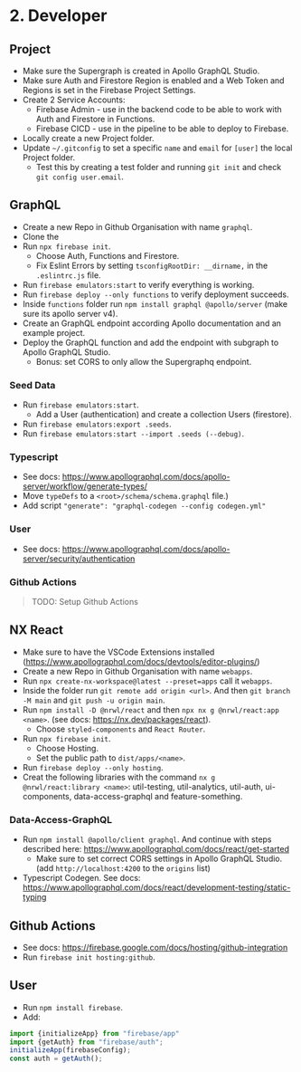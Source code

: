 # 2. Developer

## Project

- Make sure the Supergraph is created in Apollo GraphQL Studio.
- Make sure Auth and Firestore Region is enabled and a Web Token and Regions is set in the Firebase Project Settings.
- Create 2 Service Accounts:
    - Firebase Admin - use in the backend code to be able to work with Auth and Firestore in Functions.
    - Firebase CICD - use in the pipeline to be able to deploy to Firebase.
- Locally create a new Project folder.
- Update `~/.gitconfig` to set a specific `name` and `email` for `[user]` the local Project folder.
    - Test this by creating a test folder and running `git init` and check `git config user.email`.

## GraphQL

- Create a new Repo in Github Organisation with name `graphql`.
- Clone the 
- Run `npx firebase init`.
    - Choose Auth, Functions and Firestore.
    - Fix Eslint Errors by setting `tsconfigRootDir: __dirname,` in the `.eslintrc.js` file.
- Run `firebase emulators:start` to verify everything is working.
- Run `firebase deploy --only functions` to verify deployment succeeds.
- Inside `functions` folder run `npm install graphql @apollo/server` (make sure its apollo server v4).
- Create an GraphQL endpoint according Apollo documentation and an example project.
- Deploy the GraphQL function and add the endpoint with subgraph to Apollo GraphQL Studio.
    - Bonus: set CORS to only allow the Supergraphq endpoint.

### Seed Data

- Run `firebase emulators:start`.
    - Add a User (authentication) and create a collection Users (firestore).
- Run `firebase emulators:export .seeds`.
- Run `firebase emulators:start --import .seeds (--debug)`.

### Typescript

- See docs: https://www.apollographql.com/docs/apollo-server/workflow/generate-types/
- Move `typeDefs` to a `<root>/schema/schema.graphql` file.)
- Add script `"generate": "graphql-codegen --config codegen.yml"`

### User

- See docs: https://www.apollographql.com/docs/apollo-server/security/authentication

### Github Actions

> TODO: Setup Github Actions

## NX React

- Make sure to have the VSCode Extensions installed (https://www.apollographql.com/docs/devtools/editor-plugins/)
- Create a new Repo in Github Organisation with name `webapps`.
- Run `npx create-nx-workspace@latest --preset=apps` call it `webapps`.
- Inside the folder run `git remote add origin <url>`. And then `git branch -M main` and `git push -u origin main`.
- Run `npm install -D @nrwl/react` and then `npx nx g @nrwl/react:app <name>`. (see docs: https://nx.dev/packages/react).
    - Choose `styled-components` and `React Router`.
- Run `npx firebase init`.
    - Choose Hosting.
    - Set the public path to `dist/apps/<name>`.
- Run `firebase deploy --only hosting`.
- Creat the following libraries with the command `nx g @nrwl/react:library <name>`: util-testing, util-analytics, util-auth, ui-components, data-access-graphql and feature-something.

### Data-Access-GraphQL
- Run `npm install @apollo/client graphql`. And continue with steps described here: https://www.apollographql.com/docs/react/get-started
    - Make sure to set correct CORS settings in Apollo GraphQL Studio. (add `http://localhost:4200` to the `origins` list)
- Typescript Codegen. See docs: https://www.apollographql.com/docs/react/development-testing/static-typing

## Github Actions
- See docs: https://firebase.google.com/docs/hosting/github-integration
- Run `firebase init hosting:github`.

## User

- Run `npm install firebase`.
- Add:
```typescript
import {initializeApp} from "firebase/app"
import {getAuth} from "firebase/auth";
initializeApp(firebaseConfig);
const auth = getAuth();
```